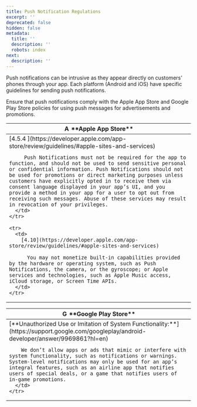 ```yaml
---
title: Push Notification Regulations
excerpt: ''
deprecated: false
hidden: false
metadata:
  title: ''
  description: ''
  robots: index
next:
  description: ''
---
```

Push notifications can be intrusive as they appear directly on customers’ phones through your app. Each platform (Android and iOS) have specific guidelines for sending push notifications. 

Ensure that push notifications comply with the Apple App Store and Google Play Store policies for using push messages for advertisements and promotions.

<Table align={["left"]}>
  <thead>
    <tr>
      <th>
        <img src="https://apple-resources.s3.amazonaws.com/medusa/production/images/5cf6c3654a531c0001178099/en-us-large@1x.png" alt='Apple App Store' title='Apple App Store' width="16" height="16" /> **Apple App Store**
      </th>
    </tr>
  </thead>

  <tbody>
    <tr>
      <td>
        [4.5.4 ](https://developer.apple.com/app-store/review/guidelines/#apple-sites-and-services)

         Push Notifications must not be required for the app to function, and should not be used to send sensitive personal or confidential information. Push Notifications should not be used for promotions or direct marketing purposes unless customers have explicitly opted in to receive them via consent language displayed in your app’s UI, and you provide a method in your app for a user to opt out from receiving such messages. Abuse of these services may result in revocation of your privileges.
      </td>
    </tr>

    <tr>
      <td>
        [4.10](https://developer.apple.com/app-store/review/guidelines/#apple-sites-and-services)

          You may not monetize built-in capabilities provided by the hardware or operating system, such as Push Notifications, the camera, or the gyroscope; or Apple services and technologies, such as Apple Music access, iCloud storage, or Screen Time APIs.
      </td>
    </tr>
  </tbody>
</Table>

<Table align={["left"]}>
  <thead>
    <tr>
      <th>
        <img src="https://developer.android.com/static/images/logos/google-play.svg" alt='Google Play Store' title='Google Play Store' width="16" height="16" /> **Google Play Store**
      </th>
    </tr>
  </thead>

  <tbody>
    <tr>
      <td>
        [**Unauthorized Use or Imitation of System Functionality:**](https://support.google.com/googleplay/android-developer/answer/9969861?hl=en)

        We don’t allow apps or ads that mimic or interfere with system functionality, such as notifications or warnings. System-level notifications may only be used for an app’s integral features, such as an airline app that notifies users of special deals, or a game that notifies users of in-game promotions.
      </td>
    </tr>
  </tbody>
</Table>